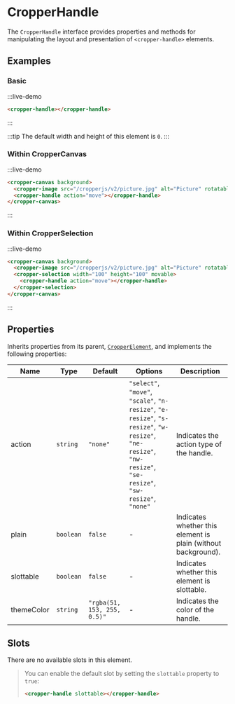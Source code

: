 # CropperHandle

The `CropperHandle` interface provides properties and methods for manipulating the layout and presentation of `<cropper-handle>` elements.

## Examples

### Basic

:::live-demo

```html
<cropper-handle></cropper-handle>
```

:::

:::tip
The default width and height of this element is `0`.
:::

### Within CropperCanvas

:::live-demo

```html
<cropper-canvas background>
  <cropper-image src="/cropperjs/v2/picture.jpg" alt="Picture" rotatable scalable skewable translatable></cropper-image>
  <cropper-handle action="move"></cropper-handle>
</cropper-canvas>
```

:::

### Within CropperSelection

:::live-demo

```html
<cropper-canvas background>
  <cropper-image src="/cropperjs/v2/picture.jpg" alt="Picture" rotatable scalable skewable translatable></cropper-image>
  <cropper-selection width="100" height="100" movable>
    <cropper-handle action="move"></cropper-handle>
  </cropper-selection>
</cropper-canvas>
```

:::

## Properties

Inherits properties from its parent, [`CropperElement`](cropper-element.html), and implements the following properties:

| Name | Type | Default | Options | Description |
| --- | --- | --- | --- | --- |
| action | `string` | `"none"` | `"select"`, `"move"`, `"scale"`, `"n-resize"`, `"e-resize"`, `"s-resize"`, `"w-resize"`, `"ne-resize"`, `"nw-resize"`, `"se-resize"`, `"sw-resize"`, `"none"` | Indicates the action type of the handle. |
| plain | `boolean` | `false` | - | Indicates whether this element is plain (without background). |
| slottable | `boolean` | `false` | - | Indicates whether this element is slottable. |
| themeColor | `string` | `"rgba(51, 153, 255, 0.5)"` | - | Indicates the color of the handle. |

## Slots

There are no available slots in this element.

> You can enable the default slot by setting the `slottable` property to `true`:
>
> ```html
> <cropper-handle slottable></cropper-handle>
> ```
